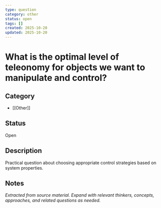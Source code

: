 ```yaml
---
type: question
category: other
status: open
tags: []
created: 2025-10-20
updated: 2025-10-20
---
```


# What is the optimal level of teleonomy for objects we want to manipulate and control?

## Category

- [[Other]]

## Status

Open

## Description

Practical question about choosing appropriate control strategies based on system properties.

## Notes

*Extracted from source material. Expand with relevant thinkers, concepts, approaches, and related questions as needed.*
